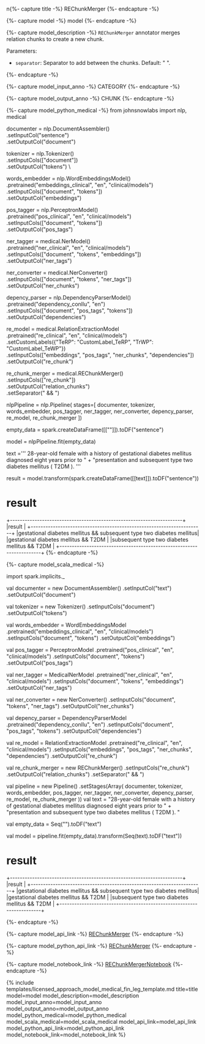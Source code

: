  n{%- capture title -%}
 REChunkMerger
{%- endcapture -%}

{%- capture model -%}
model
{%- endcapture -%}

{%- capture model_description -%}
`REChunkMerger` annotator merges relation chunks to create a new chunk.

Parameters:

- `separator`: Separator to add between the chunks. Default: " ".



{%- endcapture -%}

{%- capture model_input_anno -%}
CATEGORY
{%- endcapture -%}

{%- capture model_output_anno -%}
CHUNK
{%- endcapture -%}

{%- capture model_python_medical -%}
from johnsnowlabs import nlp, medical

documenter = nlp.DocumentAssembler() \
    .setInputCol("sentence") \
    .setOutputCol("document")

tokenizer = nlp.Tokenizer() \
    .setInputCols(["document"]) \
    .setOutputCol("tokens") \

words_embedder = nlp.WordEmbeddingsModel() \
    .pretrained("embeddings_clinical", "en", "clinical/models") \
    .setInputCols(["document", "tokens"]) \
    .setOutputCol("embeddings")

pos_tagger = nlp.PerceptronModel() \
    .pretrained("pos_clinical", "en", "clinical/models") \
    .setInputCols(["document", "tokens"]) \
    .setOutputCol("pos_tags")

ner_tagger = medical.NerModel() \
    .pretrained("ner_clinical", "en", "clinical/models") \
    .setInputCols(["document", "tokens", "embeddings"]) \
    .setOutputCol("ner_tags")

ner_converter = medical.NerConverter() \
    .setInputCols(["document", "tokens", "ner_tags"]) \
    .setOutputCol("ner_chunks")

depency_parser = nlp.DependencyParserModel() \
    .pretrained("dependency_conllu", "en") \
    .setInputCols(["document", "pos_tags", "tokens"]) \
    .setOutputCol("dependencies")

re_model = medical.RelationExtractionModel \
    .pretrained("re_clinical", "en", "clinical/models") \
    .setCustomLabels({"TeRP": "CustomLabel_TeRP", "TrWP": "CustomLabel_TeWP"}) \
    .setInputCols(["embeddings", "pos_tags", "ner_chunks", "dependencies"]) \
    .setOutputCol("re_chunk")

re_chunk_merger = medical.REChunkMerger() \
    .setInputCols(["re_chunk"]) \
    .setOutputCol("relation_chunks") \
    .setSeparator(" && ")

nlpPipeline = nlp.Pipeline(
    stages=[
      documenter,
      tokenizer,
      words_embedder,
      pos_tagger,
      ner_tagger,
      ner_converter,
      depency_parser,
      re_model,
      re_chunk_merger
    ])

empty_data = spark.createDataFrame([[""]]).toDF("sentence")

model = nlpPipeline.fit(empty_data)

text =''' 28-year-old female with a history of gestational diabetes mellitus diagnosed eight years prior to " +
"presentation and subsequent type two diabetes mellitus ( T2DM ). '''

result = model.transform(spark.createDataFrame([[text]]).toDF("sentence"))

# result
+----------------------------------------------------------------------+
|result                                                                |
+----------------------------------------------------------------------+
|gestational diabetes mellitus && subsequent type two diabetes mellitus|
|gestational diabetes mellitus && T2DM                                 |
|subsequent type two diabetes mellitus && T2DM                         |
+----------------------------------------------------------------------+
{%- endcapture -%}


{%- capture model_scala_medical -%}

import spark.implicits._

val documenter = new DocumentAssembler()
    .setInputCol("text")
    .setOutputCol("document")

val tokenizer = new Tokenizer()
    .setInputCols("document")
    .setOutputCol("tokens")

val words_embedder = WordEmbeddingsModel
    .pretrained("embeddings_clinical", "en", "clinical/models")
    .setInputCols("document", "tokens")
    .setOutputCol("embeddings")

val pos_tagger = PerceptronModel
    .pretrained("pos_clinical", "en", "clinical/models")
    .setInputCols("document", "tokens")
    .setOutputCol("pos_tags")

val ner_tagger = MedicalNerModel
    .pretrained("ner_clinical", "en", "clinical/models")
    .setInputCols("document", "tokens", "embeddings")
    .setOutputCol("ner_tags")

val ner_converter = new NerConverter()
    .setInputCols("document", "tokens", "ner_tags")
    .setOutputCol("ner_chunks")

val depency_parser = DependencyParserModel
    .pretrained("dependency_conllu", "en")
    .setInputCols("document", "pos_tags", "tokens")
    .setOutputCol("dependencies")

val re_model = RelationExtractionModel
    .pretrained("re_clinical", "en", "clinical/models")
    .setInputCols("embeddings", "pos_tags", "ner_chunks", "dependencies")
    .setOutputCol("re_chunk")

val re_chunk_merger = new REChunkMerger()
    .setInputCols("re_chunk")
    .setOutputCol("relation_chunks")
    .setSeparator(" && ")

val pipeline = new Pipeline()
  .setStages(Array(
        documenter,
        tokenizer,
        words_embedder,
        pos_tagger,
        ner_tagger,
        ner_converter,
        depency_parser,
        re_model,
        re_chunk_merger
  ))
val text = "28-year-old female with a history of gestational diabetes mellitus diagnosed eight years prior to " +
  "presentation and subsequent type two diabetes mellitus ( T2DM ). "

val empty_data = Seq("").toDF("text")

val model = pipeline.fit(empty_data).transform(Seq(text).toDF("text"))

# result
+----------------------------------------------------------------------+
|result                                                                |
+----------------------------------------------------------------------+
|gestational diabetes mellitus && subsequent type two diabetes mellitus|
|gestational diabetes mellitus && T2DM                                 |
|subsequent type two diabetes mellitus && T2DM                         |
+----------------------------------------------------------------------+

{%- endcapture -%}

{%- capture model_api_link -%}
[REChunkMerger](https://nlp.johnsnowlabs.com/licensed/api/com/johnsnowlabs/nlp/annotators/merge/REChunkMerger.html)
{%- endcapture -%}

{%- capture model_python_api_link -%}
[REChunkMerger](https://nlp.johnsnowlabs.com/licensed/api/python/reference/autosummary/sparknlp_jsl/annotator/merge/REChunkMerger.html)
{%- endcapture -%}

{%- capture model_notebook_link -%}
[REChunkMergerNotebook](https://github.com/JohnSnowLabs/spark-nlp-workshop/blob/master/Spark_NLP_Udemy_MOOC/Healthcare_NLP/REChunkMerger.ipynb)
{%- endcapture -%}

{% include templates/licensed_approach_model_medical_fin_leg_template.md
title=title
model=model
model_description=model_description
model_input_anno=model_input_anno
model_output_anno=model_output_anno
model_python_medical=model_python_medical
model_scala_medical=model_scala_medical
model_api_link=model_api_link
model_python_api_link=model_python_api_link
model_notebook_link=model_notebook_link
%}
